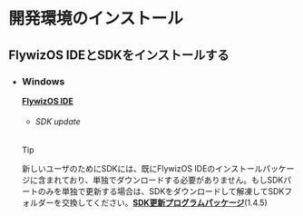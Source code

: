 # 開発環境のインストール
## FlywizOS IDEとSDKをインストールする
* ### Windows   
  <a id="ide-download" href=""><strong>FlywizOS IDE</strong></a>     
  * ###### SDK update
   >[!TIP]
   > 新しいユーザのためにSDKには、既にFlywizOS IDEのインストールパッケージに含まれており、単独でダウンロードする必要がありません。もしSDKパートのみを単独で更新する場合は、SDKをダウンロードして解凍してSDKフォルダーを交換してください。[**SDK更新プログラムパッケージ**](http://download.flythings.cn/ide/sdk.7z)(1.4.5)

